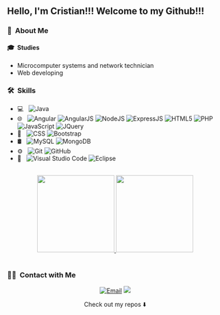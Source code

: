 <!---
- 👋 Hi, I’m @cjuan-code
- 👀 I’m interested in ...
- 🌱 I’m currently learning ...
- 💞️ I’m looking to collaborate on ...
- 📫 How to reach me ...

cjuan-code/cjuan-code is a ✨ special ✨ repository because its `README.md` (this file) appears on your GitHub profile.
You can click the Preview link to take a look at your changes.
--->

<h2> Hello, I'm Cristian!!! Welcome to my Github!!! </h2>

<h3> 👦 &nbsp;About Me </h3>

<h4>🎓 &nbsp;Studies</h4>
<ul>
  <li>Microcomputer systems and network technician</li>
  <li>Web developing</li>
</ul>

<h3> 🛠 &nbsp;Skills</h3>

- 💻 &nbsp;
  ![Java](https://img.shields.io/badge/-Java-333333?style=flat&logo=Java&logoColor=007396)
- 🌐 &nbsp;
  ![Angular](https://img.shields.io/badge/-Angular-333333?style=flat&logo=angular)
  ![AngularJS](https://img.shields.io/badge/AngularJS-333333?style=flat&logo=angularjs&logoColor=white)
  ![NodeJS](https://img.shields.io/badge/Node.js-333333?style=flat&logo=node.js&logoColor=white)
  ![ExpressJS](https://img.shields.io/badge/Express.js-333333?style=flat)
  ![HTML5](https://img.shields.io/badge/-HTML5-333333?style=flat&logo=HTML5)
  ![PHP](  https://img.shields.io/badge/-PHP%20OOP-333333?style=flat&logo=php)
  ![JavaScript](https://img.shields.io/badge/-JavaScript-333333?style=flat&logo=javascript)
  ![JQuery](https://img.shields.io/badge/jQuery-333333?style=flat=jquery&logoColor=white)
- 🎨 &nbsp;
  ![CSS](https://img.shields.io/badge/-CSS-333333?style=flat&logo=CSS3&logoColor=1572B6)
  ![Bootstrap](https://img.shields.io/badge/Bootstrap-333333?style=flat&logo=bootstrap&logoColor=white) 
- 🛢 &nbsp;
  ![MySQL](https://img.shields.io/badge/-MySQL-333333?style=flat&logo=mysql)
  ![MongoDB](https://img.shields.io/badge/-MongoDB-333333?style=flat&logo=mongodb)
- ⚙️ &nbsp;
  ![Git](https://img.shields.io/badge/-Git-333333?style=flat&logo=git)
  ![GitHub](https://img.shields.io/badge/-GitHub-333333?style=flat&logo=github)
- 🔧 &nbsp;
  ![Visual Studio Code](https://img.shields.io/badge/-Visual%20Studio%20Code-333333?style=flat&logo=visual-studio-code&logoColor=007ACC)
  ![Eclipse](https://img.shields.io/badge/-Eclipse-333333?style=flat&logo=eclipse-ide&logoColor=2C2255)
  
<br/>
<div align="center">
  
  <a href="https://github.com/cjuan-code">
    <img height="180em" src="https://github-readme-stats.vercel.app/api/top-langs/?username=cjuan-code&layout=compact" />
    <img height="180em" src="https://github-readme-stats.vercel.app/api?username=cjuan-code&show_icons=true" />
  </a>
</div>
<br/>

<h3> 🤝🏻 &nbsp;Contact with Me </h3>

<p align="center">
<a href="mailto:cjuaniestacio@gmail.com"><img alt="Email" src="https://img.shields.io/badge/Email-cjuaniestacio@gmail.com-blue?style=flat-square&logo=gmail"></a>
  <a href="https://www.linkedin.com/in/cristian-juan-saez-35016b1a0/"><img src="https://img.shields.io/badge/LinkedIn-0077B5?style=flat&logo=linkedin&logoColor=white"></a>
</p>

<p align="center">
Check out my repos ⬇️ 
</p>


